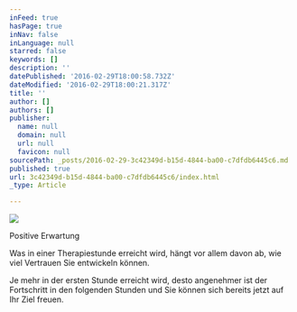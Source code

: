 ```yaml
---
inFeed: true
hasPage: true
inNav: false
inLanguage: null
starred: false
keywords: []
description: ''
datePublished: '2016-02-29T18:00:58.732Z'
dateModified: '2016-02-29T18:00:21.317Z'
title: ''
author: []
authors: []
publisher:
  name: null
  domain: null
  url: null
  favicon: null
sourcePath: _posts/2016-02-29-3c42349d-b15d-4844-ba00-c7dfdb6445c6.md
published: true
url: 3c42349d-b15d-4844-ba00-c7dfdb6445c6/index.html
_type: Article

---
```

![](https://the-grid-user-content.s3-us-west-2.amazonaws.com/69407606-3533-4099-aed3-1ead86fe6fde.jpg)

Positive Erwartung

Was in einer Therapiestunde erreicht wird, hängt vor allem davon ab, wie viel Vertrauen Sie  entwickeln können.

Je mehr in der ersten Stunde erreicht wird, desto angenehmer ist der Fortschritt in den folgenden Stunden und Sie können sich bereits jetzt auf Ihr Ziel freuen.